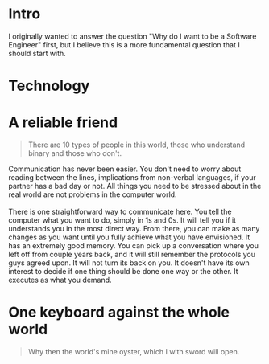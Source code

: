 # Intro

I originally wanted to answer the question "Why do I want to be a Software Engineer" first, but I believe this is a more fundamental question that I should start with.

# Technology



# A reliable friend
> There are 10 types of people in this world, those who understand binary and those who don't.

Communication has never been easier. You don't need to worry about reading between the lines, implications from non-verbal languages, if your partner has a bad day or not. All things you need to be stressed about in the real world are not problems in the computer world.\
\
There is one straightforward way to communicate here. You tell the computer what you want to do, simply in 1s and 0s. It will tell you if it understands you in the most direct way. From there, you can make as many changes as you want until you fully achieve what you have envisioned. It has an extremely good memory. You can pick up a conversation where you left off from couple years back, and it will still remember the protocols you guys agreed upon. It will not turn its back on you. It doesn't have its own interest to decide if one thing should be done one way or the other. It executes as what you demand.

# One keyboard against the whole world
> Why then the world's mine oyster, which I with sword will open.